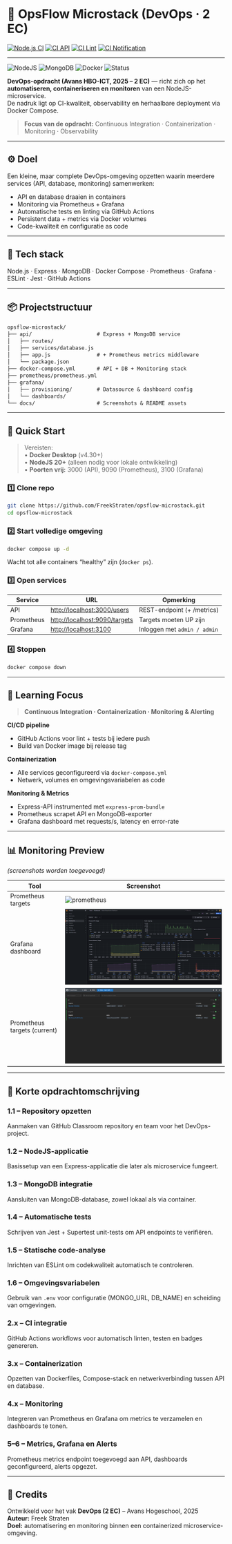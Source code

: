 # 🧭 OpsFlow Microstack (DevOps · 2 EC)

[![Node.js CI](https://github.com/FreekStraten/Devops-Freek-Straten/workflows/Node.js%20CI/badge.svg)](https://github.com/FreekStraten/Devops-Freek-Straten/actions?query=workflow%3A%22Node.js+CI%22)
[![CI API](https://github.com/FreekStraten/Devops-Freek-Straten/workflows/CI%20API/badge.svg)](https://github.com/FreekStraten/Devops-Freek-Straten/actions?query=workflow%3A%22CI+API%22)
[![CI Lint](https://github.com/FreekStraten/Devops-Freek-Straten/workflows/CI%20Lint/badge.svg)](https://github.com/FreekStraten/Devops-Freek-Straten/actions?query=workflow%3A%22CI+Lint%22)
[![CI Notification](https://github.com/FreekStraten/Devops-Freek-Straten/workflows/CI%20Notification%20Service/badge.svg)](https://github.com/FreekStraten/Devops-Freek-Straten/actions?query=workflow%3A%22CI+Notification+Service%22)

---

![NodeJS](https://img.shields.io/badge/NodeJS-20.x-339933)
![MongoDB](https://img.shields.io/badge/MongoDB-7.x-4DB33D)
![Docker](https://img.shields.io/badge/Docker-compose-blue)
![Status](https://img.shields.io/badge/status-active-brightgreen)

**DevOps-opdracht (Avans HBO-ICT, 2025 – 2 EC)** — richt zich op het **automatiseren, containeriseren en monitoren** van een NodeJS-microservice.  
De nadruk ligt op CI-kwaliteit, observability en herhaalbare deployment via Docker Compose.

> **Focus van de opdracht:** Continuous Integration · Containerization · Monitoring · Observability

---

## ⚙️ Doel

Een kleine, maar complete DevOps-omgeving opzetten waarin meerdere services (API, database, monitoring) samenwerken:

- API en database draaien in containers  
- Monitoring via Prometheus + Grafana  
- Automatische tests en linting via GitHub Actions  
- Persistent data + metrics via Docker volumes  
- Code-kwaliteit en configuratie as code  

---

## 🧩 Tech stack
Node.js · Express · MongoDB · Docker Compose · Prometheus · Grafana · ESLint · Jest · GitHub Actions

---

## 📦 Projectstructuur
```
opsflow-microstack/
├── api/                     # Express + MongoDB service
│   ├── routes/
│   ├── services/database.js
│   ├── app.js               # + Prometheus metrics middleware
│   └── package.json
├── docker-compose.yml       # API + DB + Monitoring stack
├── prometheus/prometheus.yml
├── grafana/
│   ├── provisioning/        # Datasource & dashboard config
│   └── dashboards/
└── docs/                    # Screenshots & README assets
```

---

## 🚀 Quick Start

> Vereisten:  
> • **Docker Desktop** (v4.30+)  
> • **NodeJS 20+** (alleen nodig voor lokale ontwikkeling)  
> • **Poorten vrij:** 3000 (API), 9090 (Prometheus), 3100 (Grafana)

### 1️⃣ Clone repo
```bash
git clone https://github.com/FreekStraten/opsflow-microstack.git
cd opsflow-microstack
```

### 2️⃣ Start volledige omgeving
```bash
docker compose up -d
```

Wacht tot alle containers “healthy” zijn (`docker ps`).

### 3️⃣ Open services

| Service | URL | Opmerking |
|----------|-----|-----------|
| API | [http://localhost:3000/users](http://localhost:3000/users) | REST-endpoint (+ /metrics) |
| Prometheus | [http://localhost:9090/targets](http://localhost:9090/targets) | Targets moeten UP zijn |
| Grafana | [http://localhost:3100](http://localhost:3100) | Inloggen met `admin / admin` |

### 4️⃣ Stoppen
```bash
docker compose down
```

---

## 🧠 Learning Focus

> **Continuous Integration · Containerization · Monitoring & Alerting**

**CI/CD pipeline**
- GitHub Actions voor lint + tests bij iedere push  
- Build van Docker image bij release tag  

**Containerization**
- Alle services geconfigureerd via `docker-compose.yml`  
- Netwerk, volumes en omgevingsvariabelen as code  

**Monitoring & Metrics**
- Express-API instrumented met `express-prom-bundle`  
- Prometheus scrapet API en MongoDB-exporter  
- Grafana dashboard met requests/s, latency en error-rate  

---

## 📊 Monitoring Preview
*(screenshots worden toegevoegd)*

| Tool | Screenshot |
|------|-------------|
| Prometheus targets | ![prometheus](docs/prometheus.png) |
| Grafana dashboard | ![grafana](docs/grafana_nodejs_dashboard.png) |
| Prometheus targets (current) | ![prometheus targets](docs/prometheus_targets.png) |

---

## 📝 Korte opdrachtomschrijving

### 1.1 – Repository opzetten
Aanmaken van GitHub Classroom repository en team voor het DevOps-project.

### 1.2 – NodeJS-applicatie
Basissetup van een Express-applicatie die later als microservice fungeert.

### 1.3 – MongoDB integratie
Aansluiten van MongoDB-database, zowel lokaal als via container.

### 1.4 – Automatische tests
Schrijven van Jest + Supertest unit-tests om API endpoints te verifiëren.

### 1.5 – Statische code-analyse
Inrichten van ESLint om codekwaliteit automatisch te controleren.

### 1.6 – Omgevingsvariabelen
Gebruik van `.env` voor configuratie (MONGO_URL, DB_NAME) en scheiding van omgevingen.

### 2.x – CI integratie
GitHub Actions workflows voor automatisch linten, testen en badges genereren.

### 3.x – Containerization
Opzetten van Dockerfiles, Compose-stack en netwerkverbinding tussen API en database.

### 4.x – Monitoring
Integreren van Prometheus en Grafana om metrics te verzamelen en dashboards te tonen.

### 5–6 – Metrics, Grafana en Alerts
Prometheus metrics endpoint toegevoegd aan API, dashboards geconfigureerd, alerts opgezet.

---

## 🏫 Credits
Ontwikkeld voor het vak **DevOps (2 EC)** – Avans Hogeschool, 2025  
**Auteur:** Freek Straten  
**Doel:** automatisering en monitoring binnen een containerized microservice-omgeving.
